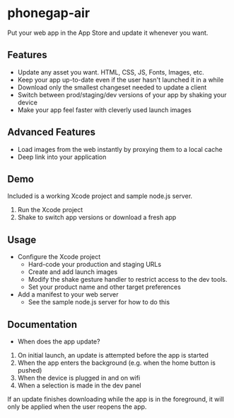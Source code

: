 phonegap-air
============

Put your web app in the App Store and update it whenever you want.

## Features

* Update any asset you want. HTML, CSS, JS, Fonts, Images, etc.
* Keep your app up-to-date even if the user hasn't launched it in a while
* Download only the smallest changeset needed to update a client
* Switch between prod/staging/dev versions of your app by shaking your device
* Make your app feel faster with cleverly used launch images

## Advanced Features

* Load images from the web instantly by proxying them to a local cache
* Deep link into your application

## Demo

Included is a working Xcode project and sample node.js server.

1. Run the Xcode project
2. Shake to switch app versions or download a fresh app

## Usage

* Configure the Xcode project
  * Hard-code your production and staging URLs
  * Create and add launch images
  * Modify the shake gesture handler to restrict access to the dev tools.
  * Set your product name and other target preferences
* Add a manifest to your web server
  * See the sample node.js server for how to do this

## Documentation

* When does the app update?

1. On initial launch, an update is attempted before the app is started
2. When the app enters the background (e.g. when the home button is pushed)
3. When the device is plugged in and on wifi
4. When a selection is made in the dev panel

If an update finishes downloading while the app is in the foreground, it will only be applied when the user reopens the app.
